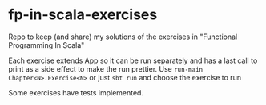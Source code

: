# fp-in-scala-exercises
Repo to keep (and share) my solutions of the exercises in "Functional Programming In Scala"

Each exercise extends App so it can be run separately and has a last call to print as a side effect to make the run prettier. Use `run-main Chapter<N>.Exercise<N>` or just ```sbt run``` and choose the exercise to run

Some exercises have tests implemented.

